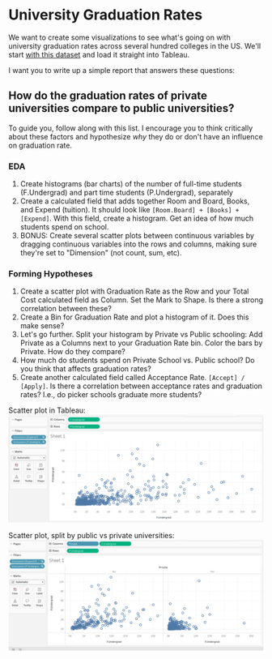 # University Graduation Rates
We want to create some visualizations to see what's going on with university graduation rates across several hundred colleges in the US. We'll start [with this dataset](https://www.kaggle.com/datasets/yashgpt/us-college-data) and load it straight into Tableau. 

I want you to write up a simple report that answers these questions: 
## How do the graduation rates of private universities compare to public universities?

To guide you, follow along with this list. I encourage you to think critically about these factors and hypothesize *why* they do or don't have an influence on graduation rate.
### EDA
1. Create histograms (bar charts) of the number of full-time students (F.Undergrad) and part time students (P.Undergrad), separately
2. Create a calculated field that adds together Room and Board, Books, and Expend (tuition). It should look like `[Room.Board] + [Books] + [Expend]`. With this field, create a histogram. Get an idea of how much students spend on school.
3. BONUS: Create several scatter plots between continuous variables by dragging continuous variables into the rows and columns, making sure they're set to "Dimension" (not count, sum, etc).
### Forming Hypotheses
1. Create a scatter plot with Graduation Rate as the Row and your Total Cost calculated field as Column. Set the Mark to Shape. Is there a strong correlation between these?
2. Create a Bin for Graduation Rate and plot a histogram of it. Does this make sense?
3. Let's go further. Split your histogram by Private vs Public schooling: Add Private as a Columns next to your Graduation Rate bin. Color the bars by Private. How do they compare?
4. How much do students spend on Private School vs. Public school? Do you think that affects graduation rates?
5. Create another calculated field called Acceptance Rate. `[Accept] / [Apply]`. Is there a correlation between acceptance rates and graduation rates? I.e., do picker schools graduate more students?

Scatter plot in Tableau:
![Scatter plot](https://github.com/ZeldaMazzy/data-science-cape-2024_ClassNotes-Exercises/blob/main/Assets/tableau_scatter.png?raw=true)

Scatter plot, split by public vs private universities:
![Two scatter plots](https://github.com/ZeldaMazzy/data-science-cape-2024_ClassNotes-Exercises/blob/main/Assets/tableau_scatter2.png?raw=true)
